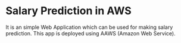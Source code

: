 # Salary Prediction in AWS

It is an simple Web Application which can be used for making salary prediction. This app is deployed using AAWS (Amazon Web Service).
